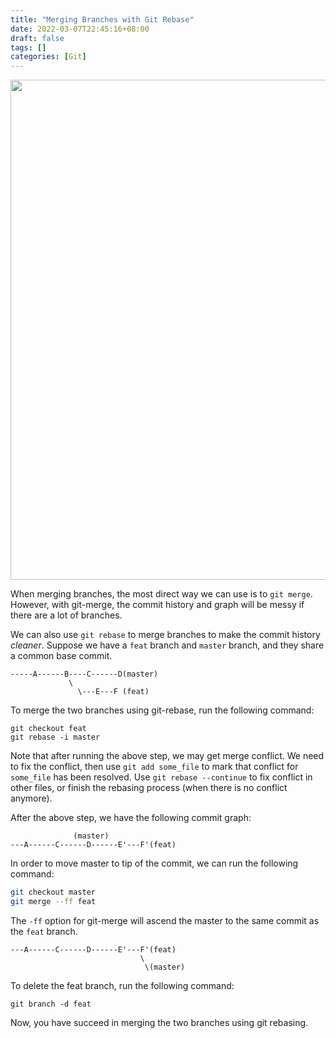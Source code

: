 ```yaml
---
title: "Merging Branches with Git Rebase"
date: 2022-03-07T22:45:16+08:00
draft: false
tags: []
categories: [Git]
---
```


<p align="center">
<img src="https://blog-resource-1257868508.file.myqcloud.com/202202021114754.jpg" width="800">
</p>

When merging branches, the most direct way we can use is to `git merge`.
However, with git-merge, the commit history and graph will be messy if there are a lot of branches.

<!--more-->

We can also use `git rebase` to merge branches to make the commit history *cleaner*.
Suppose we have a `feat` branch and `master` branch, and they share a common base commit.

```
-----A------B----C------D(master)
             \
               \---E---F (feat)
```

To merge the two branches using git-rebase, run the following command:

```
git checkout feat
git rebase -i master
```

Note that after running the above step, we may get merge conflict.
We need to fix the conflict, then use `git add some_file` to mark that conflict for `some_file` has been resolved.
Use `git rebase --continue` to fix conflict in other files,
or finish the rebasing process (when there is no conflict anymore).

After the above step, we have the following commit graph:

```
              (master)
---A------C------D------E'---F'(feat)
```

In order to move master to tip of the commit, we can run the following command:

```bash
git checkout master
git merge --ff feat
```

The `-ff` option for git-merge will ascend the master to the same commit as the `feat` branch.


```
---A------C------D------E'---F'(feat)
                             \
                              \(master)
```

To delete the feat branch, run the following command:

```
git branch -d feat
```

Now, you have succeed in merging the two branches using git rebasing.
